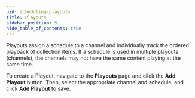 ```yaml
---
uid: scheduling-playouts
title: Playouts
sidebar_position: 5
hide_table_of_contents: true
---
```


Playouts assign a schedule to a channel and individually track the ordered playback of collection items.
If a schedule is used in multiple playouts (channels), the channels may not have the same content playing at the same time.

To create a Playout, navigate to the **Playouts** page and click the **Add Playout** button. Then, select the appropriate channel and schedule, and click **Add Playout** to save.
